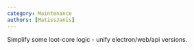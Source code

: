 ```yaml
---
category: Maintenance
authors: [MatissJanis]
---
```


Simplify some loot-core logic - unify electron/web/api versions.

